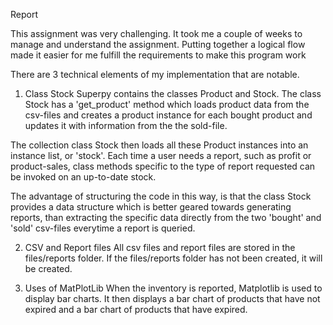 Report

This assignment was very challenging. It took me a couple of weeks to manage and understand the assignment. Putting together a logical flow made it easier for me fulfill the requirements to make this program work

There are 3 technical elements of my implementation that are notable.

1. Class Stock
   Superpy contains the classes Product and Stock. The class Stock has a 'get_product' method which loads product data from the csv-files and creates a product instance for each bought product and updates it with information from the the sold-file.

The collection class Stock then loads all these Product instances into an instance list, or 'stock'. Each time a user needs a report, such as profit or product-sales, class methods specific to the type of report requested can be invoked on an up-to-date stock.

The advantage of structuring the code in this way, is that the class Stock provides a data structure which is better geared towards generating reports, than extracting the specific data directly from the two 'bought' and 'sold' csv-files everytime a report is queried.

2. CSV and Report files
   All csv files and report files are stored in the files/reports folder. If the files/reports folder has not been created, it will be created.

3. Uses of MatPlotLib
   When the inventory is reported, Matplotlib is used to display bar charts. It then displays a bar chart of products that have not expired and a bar chart of products that have expired.
